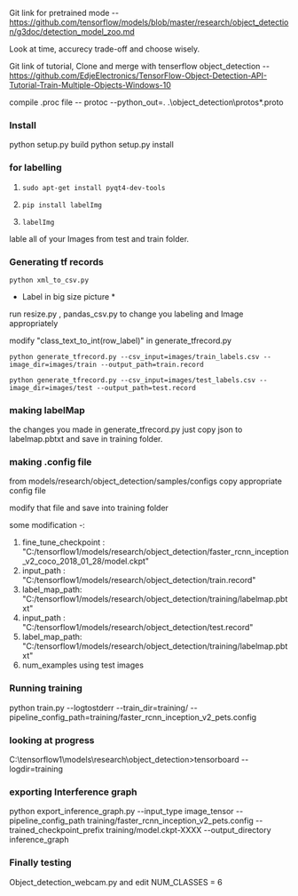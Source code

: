 Git link for pretrained mode --  
https://github.com/tensorflow/models/blob/master/research/object_detection/g3doc/detection_model_zoo.md

Look at time, accurecy trade-off and choose wisely.

Git link of tutorial, Clone and merge with tenserflow object_detection -- 
https://github.com/EdjeElectronics/TensorFlow-Object-Detection-API-Tutorial-Train-Multiple-Objects-Windows-10

compile .proc file --
protoc --python_out=. .\object_detection\protos\*.proto

### Install 
python setup.py build
python setup.py install

### for labelling 
1) ```sudo apt-get install pyqt4-dev-tools```

2) ```pip install labelImg```

3) ```labelImg```

lable all of your Images from test and train folder.


### Generating tf records

```python xml_to_csv.py```

* Label in big size picture *

run resize.py , pandas_csv.py to change you labeling and Image appropriately

modify "class_text_to_int(row_label)" in generate_tfrecord.py

```python generate_tfrecord.py --csv_input=images/train_labels.csv --image_dir=images/train --output_path=train.record ```

```python generate_tfrecord.py --csv_input=images/test_labels.csv --image_dir=images/test --output_path=test.record```

### making labelMap

the changes you made in generate_tfrecord.py just copy json to 
labelmap.pbtxt and save in training folder.

### making .config file

from models/research/object_detection/samples/configs copy appropriate config file

modify that file and save into training folder

some modification -:
1) fine_tune_checkpoint : "C:/tensorflow1/models/research/object_detection/faster_rcnn_inception_v2_coco_2018_01_28/model.ckpt"
2) input_path : "C:/tensorflow1/models/research/object_detection/train.record"
3) label_map_path: "C:/tensorflow1/models/research/object_detection/training/labelmap.pbtxt"
4) input_path : "C:/tensorflow1/models/research/object_detection/test.record"
5) label_map_path: "C:/tensorflow1/models/research/object_detection/training/labelmap.pbtxt"
7) num_examples using test images

### Running training
python train.py --logtostderr --train_dir=training/ --pipeline_config_path=training/faster_rcnn_inception_v2_pets.config

### looking at progress
C:\tensorflow1\models\research\object_detection>tensorboard --logdir=training

### exporting Interference graph
python export_inference_graph.py --input_type image_tensor --pipeline_config_path training/faster_rcnn_inception_v2_pets.config --trained_checkpoint_prefix training/model.ckpt-XXXX --output_directory inference_graph

### Finally testing 

Object_detection_webcam.py
and edit NUM_CLASSES = 6
